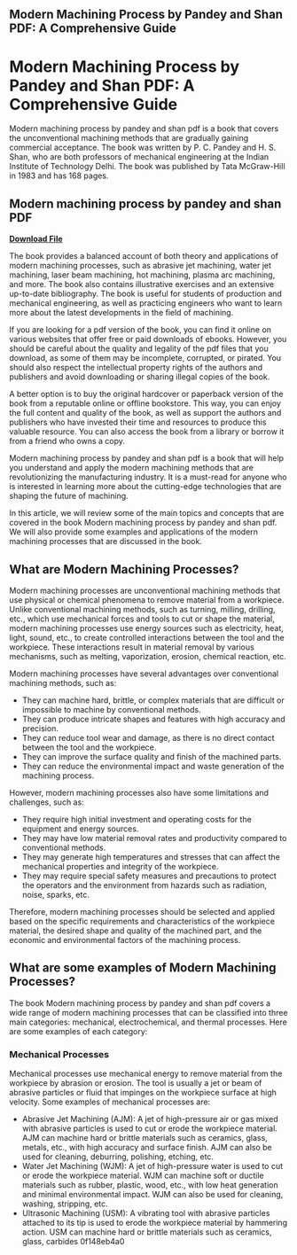 ## Modern Machining Process by Pandey and Shan PDF: A Comprehensive Guide

  
# Modern Machining Process by Pandey and Shan PDF: A Comprehensive Guide
 
Modern machining process by pandey and shan pdf is a book that covers the unconventional machining methods that are gradually gaining commercial acceptance. The book was written by P. C. Pandey and H. S. Shan, who are both professors of mechanical engineering at the Indian Institute of Technology Delhi. The book was published by Tata McGraw-Hill in 1983 and has 168 pages.
 
## Modern machining process by pandey and shan PDF


[**Download File**](https://www.google.com/url?q=https%3A%2F%2Furluso.com%2F2tLeGH&sa=D&sntz=1&usg=AOvVaw0MTyDZQFj_fz_GNIKpAN6P)

 
The book provides a balanced account of both theory and applications of modern machining processes, such as abrasive jet machining, water jet machining, laser beam machining, hot machining, plasma arc machining, and more. The book also contains illustrative exercises and an extensive up-to-date bibliography. The book is useful for students of production and mechanical engineering, as well as practicing engineers who want to learn more about the latest developments in the field of machining.
 
If you are looking for a pdf version of the book, you can find it online on various websites that offer free or paid downloads of ebooks. However, you should be careful about the quality and legality of the pdf files that you download, as some of them may be incomplete, corrupted, or pirated. You should also respect the intellectual property rights of the authors and publishers and avoid downloading or sharing illegal copies of the book.
 
A better option is to buy the original hardcover or paperback version of the book from a reputable online or offline bookstore. This way, you can enjoy the full content and quality of the book, as well as support the authors and publishers who have invested their time and resources to produce this valuable resource. You can also access the book from a library or borrow it from a friend who owns a copy.
 
Modern machining process by pandey and shan pdf is a book that will help you understand and apply the modern machining methods that are revolutionizing the manufacturing industry. It is a must-read for anyone who is interested in learning more about the cutting-edge technologies that are shaping the future of machining.
  
In this article, we will review some of the main topics and concepts that are covered in the book Modern machining process by pandey and shan pdf. We will also provide some examples and applications of the modern machining processes that are discussed in the book.
 
## What are Modern Machining Processes?
 
Modern machining processes are unconventional machining methods that use physical or chemical phenomena to remove material from a workpiece. Unlike conventional machining methods, such as turning, milling, drilling, etc., which use mechanical forces and tools to cut or shape the material, modern machining processes use energy sources such as electricity, heat, light, sound, etc., to create controlled interactions between the tool and the workpiece. These interactions result in material removal by various mechanisms, such as melting, vaporization, erosion, chemical reaction, etc.
 
Modern machining processes have several advantages over conventional machining methods, such as:
 
- They can machine hard, brittle, or complex materials that are difficult or impossible to machine by conventional methods.
- They can produce intricate shapes and features with high accuracy and precision.
- They can reduce tool wear and damage, as there is no direct contact between the tool and the workpiece.
- They can improve the surface quality and finish of the machined parts.
- They can reduce the environmental impact and waste generation of the machining process.

However, modern machining processes also have some limitations and challenges, such as:

- They require high initial investment and operating costs for the equipment and energy sources.
- They may have low material removal rates and productivity compared to conventional methods.
- They may generate high temperatures and stresses that can affect the mechanical properties and integrity of the workpiece.
- They may require special safety measures and precautions to protect the operators and the environment from hazards such as radiation, noise, sparks, etc.

Therefore, modern machining processes should be selected and applied based on the specific requirements and characteristics of the workpiece material, the desired shape and quality of the machined part, and the economic and environmental factors of the machining process.
 
## What are some examples of Modern Machining Processes?
 
The book Modern machining process by pandey and shan pdf covers a wide range of modern machining processes that can be classified into three main categories: mechanical, electrochemical, and thermal processes. Here are some examples of each category:
 
### Mechanical Processes
 
Mechanical processes use mechanical energy to remove material from the workpiece by abrasion or erosion. The tool is usually a jet or beam of abrasive particles or fluid that impinges on the workpiece surface at high velocity. Some examples of mechanical processes are:

- Abrasive Jet Machining (AJM): A jet of high-pressure air or gas mixed with abrasive particles is used to cut or erode the workpiece material. AJM can machine hard or brittle materials such as ceramics, glass, metals, etc., with high accuracy and surface finish. AJM can also be used for cleaning, deburring, polishing, etching, etc.
- Water Jet Machining (WJM): A jet of high-pressure water is used to cut or erode the workpiece material. WJM can machine soft or ductile materials such as rubber, plastic, wood, etc., with low heat generation and minimal environmental impact. WJM can also be used for cleaning, washing, stripping, etc.
- Ultrasonic Machining (USM): A vibrating tool with abrasive particles attached to its tip is used to erode the workpiece material by hammering action. USM can machine hard or brittle materials such as ceramics, glass, carbides 0f148eb4a0
